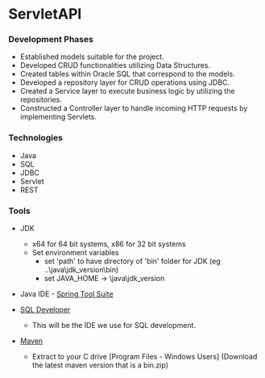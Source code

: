 # ServletAPI


### Development Phases
* Established models suitable for the project.
* Developed CRUD functionalities utilizing Data Structures.
* Created tables within Oracle SQL that correspond to the models.
* Developed a repository layer for CRUD operations using JDBC.
* Created a Service layer to execute business logic by utilizing the repositories.
* Constructed a Controller layer to handle incoming HTTP requests by implementing Servlets.
### Technologies
* Java
* SQL
* JDBC
* Servlet
* REST

### Tools
* JDK
  * x64 for 64 bit systems, x86 for 32 bit systems
  * Set environment variables
    * set 'path' to have directory of 'bin' folder for JDK (eg ..\java\jdk_version\bin)
    * set JAVA_HOME -> \java\jdk_version
* Java IDE - [Spring Tool Suite](https://spring.io/tools)

* [SQL Developer](https://www.oracle.com/tools/downloads/sqldev-v192-downloads.html)

    * This will be the IDE we use for SQL development.
* [Maven](https://maven.apache.org/download.cgi)
  * Extract to your C drive [Program Files - Windows Users] (Download the latest maven version that is a bin.zip)
